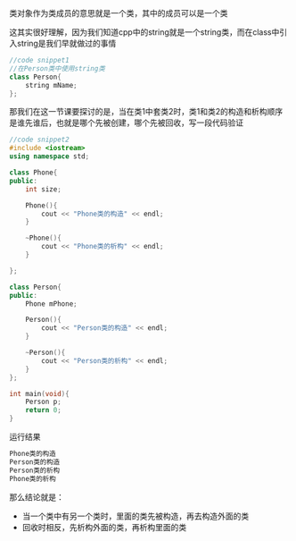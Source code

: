 类对象作为类成员的意思就是一个类，其中的成员可以是一个类

这其实很好理解，因为我们知道cpp中的string就是一个string类，而在class中引入string是我们早就做过的事情

```cpp
//code snippet1
//在Person类中使用string类
class Person{
    string mName;
};
```

那我们在这一节课要探讨的是，当在类1中套类2时，类1和类2的构造和析构顺序是谁先谁后，也就是哪个先被创建，哪个先被回收，写一段代码验证

```cpp
//code snippet2
#include <iostream>
using namespace std;

class Phone{
public:
    int size;

    Phone(){
        cout << "Phone类的构造" << endl;
    }

    ~Phone(){
        cout << "Phone类的析构" << endl;
    }

};

class Person{
public:
    Phone mPhone;

    Person(){
        cout << "Person类的构造" << endl;
    }

    ~Person(){
        cout << "Person类的析构" << endl;
    }
};

int main(void){
    Person p;
    return 0;
}
```

运行结果

```cpp
Phone类的构造
Person类的构造
Person类的析构
Phone类的析构
```

那么结论就是：

* 当一个类中有另一个类时，里面的类先被构造，再去构造外面的类
* 回收时相反，先析构外面的类，再析构里面的类

